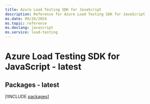 ```yaml
---
title: Azure Load Testing SDK for JavaScript
description: Reference for Azure Load Testing SDK for JavaScript
ms.date: 09/26/2024
ms.topic: reference
ms.devlang: javascript
ms.service: load-testing
---
```

# Azure Load Testing SDK for JavaScript - latest
## Packages - latest
[!INCLUDE [packages](load-testing-index.md)]